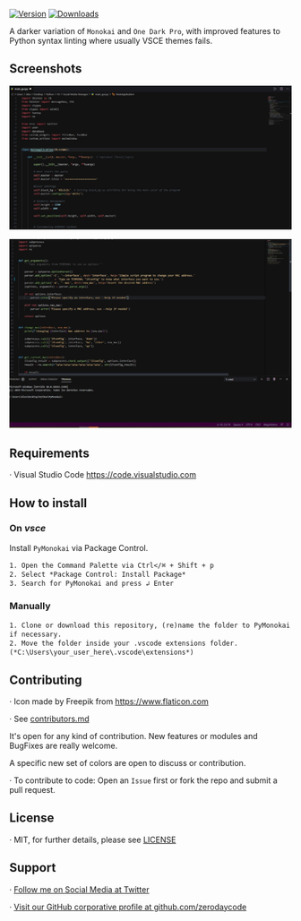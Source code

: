
[![Version](https://vsmarketplacebadge.apphb.com/version/alexvergara10.pymonokai.svg)](https://marketplace.visualstudio.com/items?itemName=alexvergara10.pymonokai)
[![Downloads](https://img.shields.io/vscode-marketplace/r/alexvergara10.pymonokai.svg)](https://marketplace.visualstudio.com/items?itemName=alexvergara10.pymonokai)

A darker variation of `Monokai` and `One Dark Pro`, with improved features to Python syntax linting where usually VSCE themes fails.


## Screenshots

![Screenshot 01](https://github.com/Pyzyryab/PyMonokai/blob/master/images/screenshots/photo2.jpg "Screenshot #01")

![Screenshot 02](https://github.com/Pyzyryab/PyMonokai/blob/master/images/screenshots/photo1.jpg "Screenshot #02")

## Requirements

· Visual Studio Code https://code.visualstudio.com

## How to install

### On *vsce*

Install `PyMonokai` via Package Control.
 
```
1. Open the Command Palette via Ctrl</⌘ + Shift + p
2. Select *Package Control: Install Package*
3. Search for PyMonokai and press ↲ Enter
```

### Manually

```
1. Clone or download this repository, (re)name the folder to PyMonokai if necessary.
2. Move the folder inside your .vscode extensions folder. (*C:\Users\your_user_here\.vscode\extensions*)
```


## Contributing

· Icon made by Freepik from https://www.flaticon.com

· See [contributors.md](https://github.com/Pyzyryab/PyMonokai/blob/master/contributors.md)


It's open for any kind of contribution. New features or modules and BugFixes are really welcome.

A specific new set of colors are open to discuss or contribution.

· To contribute to code: Open an `Issue` first or fork the repo and submit a pull request.


## License

· MIT, for further details, please see [LICENSE](https://github.com/Pyzyryab/PyMonokai/blob/master/LICENSE.md)


## Support

· [Follow me on Social Media at Twitter](https://twitter.com/pyzyryab)

· [Visit our GitHub corporative profile at github.com/zerodaycode](https://github.com/zerodaycode)
